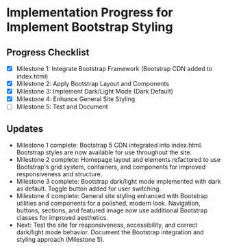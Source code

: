 # Implementation Progress for Implement Bootstrap Styling

## Progress Checklist
- [x] Milestone 1: Integrate Bootstrap Framework (Bootstrap CDN added to index.html)
- [x] Milestone 2: Apply Bootstrap Layout and Components
- [x] Milestone 3: Implement Dark/Light Mode (Dark Default)
- [x] Milestone 4: Enhance General Site Styling
- [ ] Milestone 5: Test and Document

## Updates
- Milestone 1 complete: Bootstrap 5 CDN integrated into index.html. Bootstrap styles are now available for use throughout the site.
- Milestone 2 complete: Homepage layout and elements refactored to use Bootstrap's grid system, containers, and components for improved responsiveness and structure.
- Milestone 3 complete: Bootstrap dark/light mode implemented with dark as default. Toggle button added for user switching.
- Milestone 4 complete: General site styling enhanced with Bootstrap utilities and components for a polished, modern look. Navigation, buttons, sections, and featured image now use additional Bootstrap classes for improved aesthetics.
- Next: Test the site for responsiveness, accessibility, and correct dark/light mode behavior. Document the Bootstrap integration and styling approach (Milestone 5).
